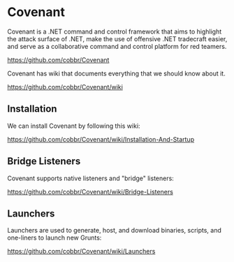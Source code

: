 # Covenant

Covenant is a .NET command and control framework that aims to highlight the attack surface of .NET, make the use of offensive .NET tradecraft easier, and serve as a collaborative command and control platform for red teamers.

https://github.com/cobbr/Covenant

Covenant has wiki that documents everything that we should know about it.

https://github.com/cobbr/Covenant/wiki

## Installation

We can install Covenant by following this wiki:

https://github.com/cobbr/Covenant/wiki/Installation-And-Startup

## Bridge Listeners

Covenant supports native listeners and "bridge" listeners:

https://github.com/cobbr/Covenant/wiki/Bridge-Listeners

## Launchers

Launchers are used to generate, host, and download binaries, scripts, and one-liners to launch new Grunts:

https://github.com/cobbr/Covenant/wiki/Launchers

